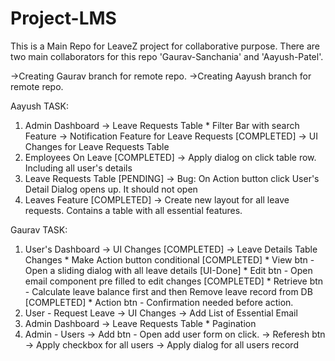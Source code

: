 # Project-LMS
This is a Main Repo for LeaveZ project for collaborative purpose. There are two main collaborators for this repo 'Gaurav-Sanchania' and 'Aayush-Patel'. 

->Creating Gaurav branch for remote repo.
->Creating Aayush branch for remote repo. 

Aayush TASK:
1. Admin Dashboard
    -> Leave Requests Table
        * Filter Bar with search Feature
    -> Notification Feature for Leave Requests [COMPLETED]
    -> UI Changes for Leave Requests Table
2. Employees On Leave [COMPLETED]
    -> Apply dialog on click table row. Including all user's details
3. Leave Requests Table [PENDING]
    -> Bug: On Action button click User's Detail Dialog opens up. It should not open
4. Leaves Feature [COMPLETED]
    -> Create new layout for all leave requests. Contains a table with all essential features.
 
Gaurav TASK:
1. User's Dashboard
    -> UI Changes [COMPLETED]
    -> Leave Details Table Changes
        * Make Action button conditional [COMPLETED]
        * View btn - Open a sliding dialog with all leave details [UI-Done]
        * Edit btn - Open email component pre filled to edit changes [COMPLETED]
        * Retrieve btn - Calculate leave balance first and then Remove leave record from DB [COMPLETED]
        * Action btn - Confirmation needed before action.
2. User - Request Leave
    -> UI Changes
    -> Add List of Essential Email
3. Admin Dashboard
    -> Leave Requests Table
        * Pagination
4. Admin - Users
    -> Add btn - Open add user form on click.
    -> Referesh btn
    -> Apply checkbox for all users
    -> Apply dialog for all users record